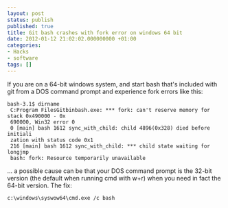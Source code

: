 ```yaml
---
layout: post
status: publish
published: true
title: Git bash crashes with fork error on windows 64 bit
date: 2012-01-12 21:02:02.000000000 +01:00
categories:
- Hacks
- software
tags: []
---
```

If you are on a 64-bit windows system, and start bash that's included with git from a DOS command prompt and experience fork errors like this:

```
bash-3.1$ dirname
 C:Program FilesGitbinbash.exe: *** fork: can't reserve memory for stack 0x490000 - 0x
 690000, Win32 error 0
 0 [main] bash 1612 sync_with_child: child 4896(0x328) died before initiali
 zation with status code 0x1
 216 [main] bash 1612 sync_with_child: *** child state waiting for longjmp
 bash: fork: Resource temporarily unavailable
```

... a possible cause can be that your DOS command prompt is the 32-bit version (the default when running cmd with w+r) when you need in fact the 64-bit version. The fix:

```
c:\windows\syswow64\cmd.exe /c bash
```

